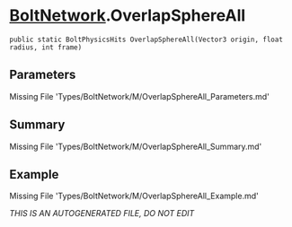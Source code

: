 # [BoltNetwork](Types/BoltNetwork.md).OverlapSphereAll
`public static BoltPhysicsHits OverlapSphereAll(Vector3 origin, float radius, int frame)`
## Parameters
Missing File 'Types/BoltNetwork/M/OverlapSphereAll_Parameters.md'
## Summary
Missing File 'Types/BoltNetwork/M/OverlapSphereAll_Summary.md'
## Example
Missing File 'Types/BoltNetwork/M/OverlapSphereAll_Example.md'

*THIS IS AN AUTOGENERATED FILE, DO NOT EDIT*
